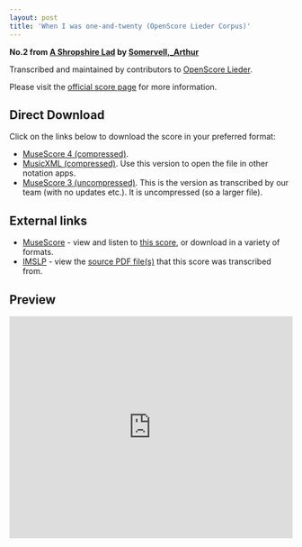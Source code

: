 ```yaml
---
layout: post
title: 'When I was one-and-twenty (OpenScore Lieder Corpus)'
---
```


__No.2 from [A Shropshire Lad](https://fourscoreandmore.org/openscore/lieder/Somervell,_Arthur/A_Shropshire_Lad/) by [Somervell,_Arthur](https://fourscoreandmore.org/openscore/lieder/Somervell,_Arthur)__

Transcribed and maintained by contributors to [OpenScore Lieder].

Please visit the [official score page] for more information.

[official score page]: https://musescore.com/openscore-lieder-corpus/scores/6210961
[OpenScore Lieder]: https://musescore.com/openscore-lieder-corpus

## Direct Download

Click on the links below to download the score in your preferred format:
- [MuseScore 4 (compressed)](https://fourscoreandmore.org/openscore/lieder/Somervell,_Arthur/A_Shropshire_Lad/02_When_I_was_one-and-twenty.mscz).
- [MusicXML (compressed)](https://fourscoreandmore.org/openscore/lieder/Somervell,_Arthur/A_Shropshire_Lad/02_When_I_was_one-and-twenty.mxl). Use this version to open the file in other notation apps.
- [MuseScore 3 (uncompressed)](https://raw.githubusercontent.com/OpenScore/Lieder/refs/heads/main/scores/Somervell,_Arthur/A_Shropshire_Lad/02_When_I_was_one-and-twenty/lc6210961.mscx). This is the version as transcribed by our team (with no updates etc.). It is uncompressed (so a larger file).

## External links

- [MuseScore] - view and listen to [this score][MuseScore], or download in a variety of formats.
- [IMSLP] - view the [source PDF file(s)][IMSLP] that this score was transcribed from.

[MuseScore]: https://musescore.com/score/6210961
[IMSLP]: https://imslp.org/wiki/Special:ReverseLookup/529227

## Preview

<iframe width="100%" height="394" src="https://musescore.com/openscore-lieder-corpus/scores/6210961/embed" frameborder="0" allowfullscreen allow="autoplay; fullscreen"></iframe>
